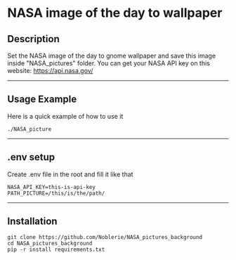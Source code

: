 # NASA image of the day to wallpaper

## Description

Set the NASA image of the day to gnome wallpaper and save this image inside "NASA_pictures" folder. 
You can get your NASA API key on this website: https://api.nasa.gov/


--------
## Usage Example

Here is a quick example of how to use it

```
./NASA_picture
```

--------
## .env setup

Create .env file in the root and fill it like that

```
NASA_API_KEY=this-is-api-key
PATH_PICTURE=/this/is/the/path/
```

--------
## Installation

```
git clone https://github.com/Noblerie/NASA_pictures_background
cd NASA_pictures_background
pip -r install requirements.txt
```